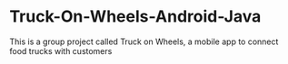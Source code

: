 # Truck-On-Wheels-Android-Java
This is a group project called Truck on Wheels, a mobile app to connect food trucks with customers
